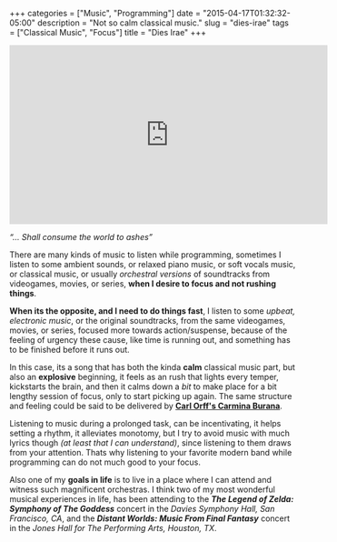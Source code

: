 +++
categories = ["Music", "Programming"]
date = "2015-04-17T01:32:32-05:00"
description = "Not so calm classical music."
slug = "dies-irae"
tags = ["Classical Music", "Focus"]
title = "Dies Irae"
+++

<iframe width="560" height="315" src="https://www.youtube.com/embed/hO1pn6D-t4M" frameborder="0" allowfullscreen></iframe>

*“… Shall consume the world to ashes”*

There are many kinds of music to listen while programming, sometimes I listen to some ambient sounds, or relaxed piano music, or soft vocals music, or classical music, or usually *orchestral versions* of soundtracks from videogames, movies, or series, **when I desire to focus and not rushing things**.

**When its the opposite, and I need to do things fast**, I listen to some *upbeat, electronic music*, or the original soundtracks, from the same videogames, movies, or series, focused more towards action/suspense, because of the feeling of urgency these cause, like time is running out, and something has to be finished before it runs out.

In this case, its a song that has both the kinda **calm** classical music part, but also an **explosive** beginning, it feels as an rush that lights every temper, kickstarts the brain, and then it calms down a *bit* to make place for a bit lengthy session of focus, only to start picking up again. The same structure and feeling could be said to be delivered by [**Carl Orff's Carmina Burana**](https://www.youtube.com/watch?v=rHBG_FeITBY).

Listening to music during a prolonged task, can be incentivating, it helps setting a rhythm, it alleviates monotomy, but I try to avoid music with much lyrics though *(at least that I can understand)*, since listening to them draws from your attention. Thats why listening to your favorite modern band while programming can do not much good to your focus.

Also one of my **goals in life** is to live in a place where I can attend and witness such magnificent orchestras. I think two of my most wonderful musical experiences in life, has been attending to the _**The Legend of Zelda: Symphony of The Goddess**_ concert in the _Davies Symphony Hall, San Francisco, CA_, and the _**Distant Worlds: Music From Final Fantasy**_ concert in the _Jones Hall for The Performing Arts, Houston, TX_.